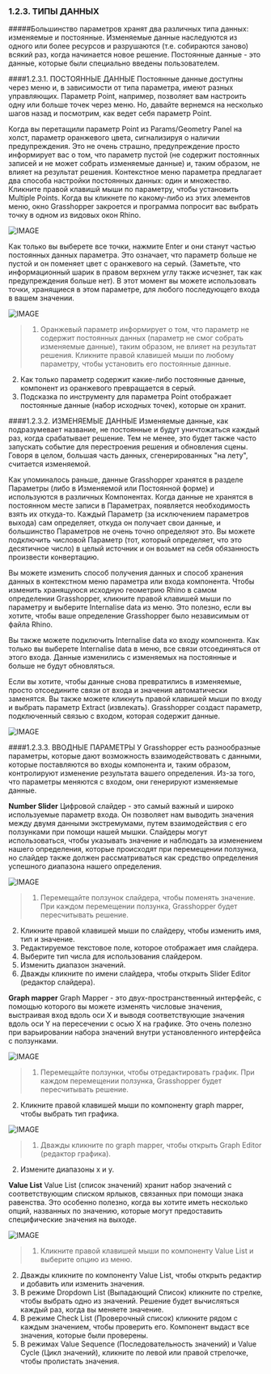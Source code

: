 ### 1.2.3. ТИПЫ ДАННЫХ

#####Большинство параметров хранят два различных типа данных: изменяемые и постоянные. Изменяемые данные наследуются из одного или более ресурсов и разрушаются (т.е. собираются заново) всякий раз, когда начинается новое решение. Постоянные данные - это данные, которые были специально введены пользователем.

####1.2.3.1. ПОСТОЯННЫЕ ДАННЫЕ
Постоянные данные доступны через меню и, в зависимости от типа параметра, имеют разных управляющих. Параметр Point, например, позволяет вам настроить одну или больше точек через меню. Но, давайте вернемся на несколько шагов назад и посмотрим, как ведет себя параметр Point.

Когда вы перетащили параметр Point из Params/Geometry Panel на холст, параметр оранжевого цвета, сигнализируя о наличии предупреждения. Это не очень страшно, предупреждение просто информирует вас о том, что параметр пустой (не содержит постоянных записей и не может собрать изменяемые данные) и, таким образом, не влияет на результат решения. Контекстное меню параметра предлагает два способа настройки постоянных данных: один и множество. Кликните правой клавишй мыши по параметру, чтобы установить Multiple Points. Когда вы кликнете по какому-либо из этих элементов меню, окно Grasshopper закроется и программа попросит вас выбрать точку в одном из видовых окон Rhino.

![IMAGE](images/1-2-3/1-2-3_001-set-multiple-points.png)

Как только вы выберете все точки, нажмите Enter и они станут частью постоянных данных параметра. Это означает, что параметр больше не пустой и он поменяет цвет с оранжевого на серый. (Заметьте, что информационный шарик в правом верхнем углу также исчезнет, так как предупреждения больше нет). В этот момент вы можете использовать точки, хранящиеся в этом параметре, для любого последующего входа в вашем значении.

![IMAGE](images/1-2-3/1-2-3_002-parameter-persistent-data.png)
>1. Оранжевый параметр информирует о том, что параметр не содержит постоянных данных (параметр не смог собрать изменяемые данные), таким образом, не влияет на результат решения. Кликните правой клавишей мыши по любому параметру, чтобы установить его постоянные данные.
2. Как только параметр содержит какие-либо постоянные данные, компонент из оранжевого превращается в серый.
3. Подсказка по инструменту для параметра Point отображает постоянные данные (набор исходных точек), которые он хранит.

####1.2.3.2. ИЗМЕНЯЕМЫЕ ДАННЫЕ
Изменяемые данные, как подразумевает название, не постоянные и будут уничтожаться каждый раз, когда срабатывает решение. Тем не менее, это будет также часто запускать событие для перестроения решения и обновления сцены. Говоря в целом, большая часть данных, сгенерированных "на лету", считается изменяемой.

Как упоминалось раньше, данные Grasshopper хранятся в разделе Параметры (либо в Изменяемой или Постоянной  форме) и используются в различных Компонентах. Когда данные не хранятся в постоянном месте записи в Параметрах, появляется необходимость взять их откуда-то. Каждый Параметр (за исключением параметров выхода) сам определяет, откуда он получает свои данные, и большинство Параметров не очень точно определяют это. Вы можете подключить числовой Параметр (тот, который определяет, что это десятичное число) в целый источник и он возьмет на себя обязанность произвести конвертацию.

Вы можете изменить способ получения данных и способ хранения данных в контекстном меню параметра или входа компонента. Чтобы изменить хранящуюся исходную геометрию Rhino в самом определении Grasshopper, кликните правой клавишей мыши по параметру и выберите Internalise data из меню. Это полезно, если вы хотите, чтобы ваше определение Grasshopper было независимым от файла Rhino.

Вы также можете подключить Internalise data ко входу компонента. Как только вы выберете Internalise data в меню, все связи отсоединяться от этого входа. Данные изменились с изменяемых на постоянные и больше не будут обновляться.

Если вы хотите, чтобы данные снова превратились в изменяемые, просто отсоедините связи от входа и значения автоматически заменятся. Вы также можете кликнуть правой клавишей мыши по входу и выбрать параметр Extract (извлекать). Grasshopper создаст параметр, подключенный связью с входом, которая содержит данные.

![IMAGE](images/1-2-3/1-2-3_003-right-click.png)

####1.2.3.3. ВВОДНЫЕ ПАРАМЕТРЫ
У Grasshopper есть разнообразные параметры, которые дают возможность взаимодействовать с данными, которые поставляются во входы компонента и, таким образом, контролируют изменение результата вашего определения. Из-за того, что параметры меняются с входом, они генерируют изменяемые данные.

**Number Slider**
Цифровой слайдер - это самый важный и широко используемые параметр входа. Он позволяет нам выводить значения между двумя данными экстремумами, путем взаимодействия с его ползунками при помощи нашей мышки. Слайдеры могут использоваться, чтобы указывать значение и наблюдать за изменением нашего определения, которые происходят при перемещении  ползунка, но слайдер также должен рассматриваться как средство определения успешного диапазона нашего определения.

![IMAGE](images/1-2-3/1-2-3_004-number-slider.png)
>1. Перемещайте ползунок слайдера, чтобы поменять значение. При каждом перемещении ползунка, Grasshopper будет пересчитывать решение.
2. Кликните правой клавишей мыши по слайдеру, чтобы изменить имя, тип и значение.
3. Редактируемое текстовое поле, которое отображает имя слайдера.
4. Выберите тип числа для использования слайдером.
5. Изменить диапазон значений.
6. Дважды кликните по имени слайдера, чтобы открыть Slider Editor (редактор слайдера).


**Graph mapper**
Graph Mapper - это двух-пространственный интерфейс, с помощью которого вы можете изменять числовые значения, выстраивая вход вдоль оси Х и выводя соответствующие значения вдоль оси Y на пересечении с осью X на графике. Это очень полезно при варьировании набора значений внутри установленного интерфейса с ползунками.

![IMAGE](images/1-2-3/1-2-3_005-graph-mapper-a.png)
>1. Перемещайте ползунки, чтобы отредактировать график. При каждом перемещении ползунка, Grasshopper будет пересчитывать решение.
2. Кликните правой клавишей мыши по компоненту graph mapper, чтобы выбрать тип графика.

![IMAGE](images/1-2-3/1-2-3_006-graph-mapper-b.png)
>1. Дважды кликните по graph mapper, чтобы открыть Graph Editor (редактор графика).
2. Измените диапазоны x и y.

**Value List**
Value List (список значений) хранит набор значений с соответствующим списком ярлыков, связанных при помощи знака равенства. Это особенно полезно, когда вы хотите иметь несколько опций, названных по значению, которые могут предоставить специфические значения на выходе.

![IMAGE](images/1-2-3/1-2-3_007-value-list.png)
>1. Кликните правой клавишей мыши по компоненту Value List и выберите опцию из меню.
2. Дважды кликните по компоненту Value List, чтобы открыть редактир и добавить или изменить значения.
3. В режиме Dropdown List (Выпадающий Список) кликните по стрелке, чтобы выбрать одно из значений. Решение будет вычисляться каждый раз, когда вы меняете значение.
4. В режиме Check List (Проверочный список) кликните рядом с каждым значением, чтобы проверить его. Компонент выдаст все значения, которые были проверены.
5. В режимах Value Sequence (Последовательность значений) и Value Cycle (Цикл значений), кликните по левой или правой стрелочке, чтобы пролистать значения.
